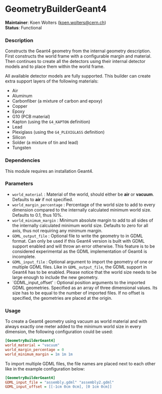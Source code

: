 # GeometryBuilderGeant4
**Maintainer**: Koen Wolters (<koen.wolters@cern.ch>)  
**Status**: Functional  

### Description
Constructs the Geant4 geometry from the internal geometry description. First constructs the world frame with a configurable margin and material. Then continues to create all the detectors using their internal detector models and to place them within the world frame.

All available detector models are fully supported. This builder can create extra support layers of the following materials:

* Air
* Aluminum
* Carbonfiber (a mixture of carbon and epoxy)
* Copper
* Epoxy
* G10 (PCB material)
* Kapton (using the `G4_KAPTON` definition)
* Lead
* Plexiglass (using the `G4_PLEXIGLASS` definition)
* Silicon
* Solder (a mixture of tin and lead)
* Tungsten

### Dependencies

This module requires an installation Geant4.

### Parameters
* `world_material` : Material of the world, should either be **air** or **vacuum**. Defaults to **air** if not specified.
* `world_margin_percentage` : Percentage of the world size to add to every dimension compared to the internally calculated minimum world size. Defaults to 0.1, thus 10%.
* `world_minimum_margin` : Minimum absolute margin to add to all sides of the internally calculated minimum world size. Defaults to zero for all axis, thus not requiring any minimum margin.
* `GDML_output_file` : Optional file to write the geometry to in GDML format. Can only be used if this Geant4 version is built with GDML support enabled and will throw an error otherwise. This feature is to be considered experimental as the GDML implementation of Geant4 is incomplete.
* `GDML_input_file` : Optional argument to import the geometry of one or multiple GDML files. Like in `GDML_output_file`, the GDML support in Geant4 has to be enabled. Please notice that the world size needs to be large enough to include the new geometry.
* `GDML_input_offset' : Optional position arguments to the imported GDML geometries. Specified as an array of three dimensional values. Its size has to be equal to the number of imported files. If no offset is specified, the geometries are placed at the origin.

### Usage
To create a Geant4 geometry using vacuum as world material and with always exactly one meter added to the minimum world size in every dimension, the following configuration could be used:

```ini
[GeometryBuilderGeant4]
world_material = "vacuum"
world_margin_percentage = 0
world_minimum_margin = 1m 1m 1m
```
To import multiple GDML files, the file names are placed next to each other like in the example configuration below:

```ini
[GeometryBuilderGeant4]
GDML_input_file = "assembly.gdml" "assembly2.gdml"
GDML_input_offset = [[-1cm 0cm 0cm], [0 1cm 0cm]]
```
